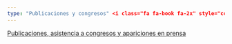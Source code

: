 ```yaml
---
type: "Publicaciones y congresos" <i class="fa fa-book fa-2x" style="color: DARKGRAY;"></i>
---
```


[Publicaciones, asistencia a congresos y apariciones en prensa](publicaciones/)
